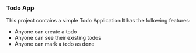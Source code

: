 ### Todo App

This project contains a simple Todo Application
It has the following features:

-   Anyone can create a todo
-   Anyone can see their existing todos
-   Anyone can mark a todo as done